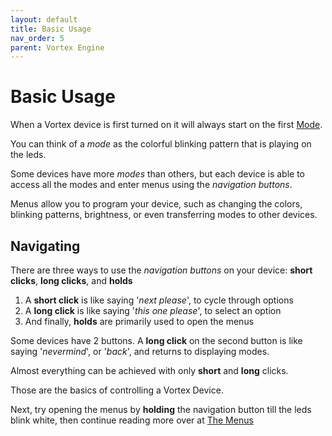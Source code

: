 ```yaml
---
layout: default
title: Basic Usage
nav_order: 5
parent: Vortex Engine
---
```


# Basic Usage
When a Vortex device is first turned on it will always start on the first [Mode](modes.html). 

You can think of a _mode_ as the colorful blinking pattern that is playing on the leds.

Some devices have more _modes_ than others, but each device is able to access all the modes and enter menus using the _navigation buttons_.

Menus allow you to program your device, such as changing the colors, blinking patterns, brightness, or even transferring modes to other devices.

## Navigating 
There are three ways to use the _navigation buttons_ on your device: **short clicks**, **long clicks**, and **holds**

  1. A **short click** is like saying '_next please_', to cycle through options  
  2. A **long click** is like saying '_this one please_', to select an option
  3. And finally, **holds** are primarily used to open the menus 

Some devices have 2 buttons. A **long click** on the second button is like saying '_nevermind_', or '_back_', and returns to displaying modes.  

Almost everything can be achieved with only **short** and **long** clicks.

Those are the basics of controlling a Vortex Device.

Next, try opening the menus by **holding** the navigation button till the leds blink white, then continue reading more over at [The Menus](menus.html)

